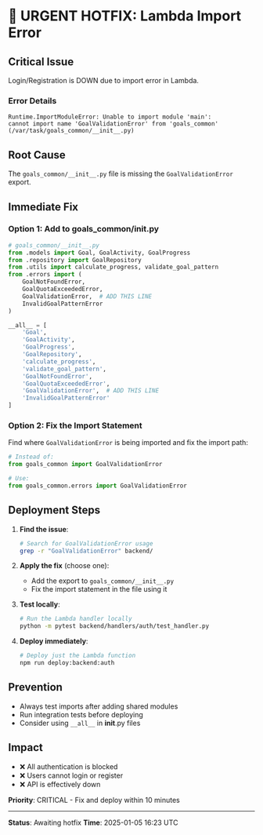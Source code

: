 # 🚨 URGENT HOTFIX: Lambda Import Error

## Critical Issue
Login/Registration is DOWN due to import error in Lambda.

### Error Details
```
Runtime.ImportModuleError: Unable to import module 'main': 
cannot import name 'GoalValidationError' from 'goals_common' 
(/var/task/goals_common/__init__.py)
```

## Root Cause
The `goals_common/__init__.py` file is missing the `GoalValidationError` export.

## Immediate Fix

### Option 1: Add to goals_common/__init__.py
```python
# goals_common/__init__.py
from .models import Goal, GoalActivity, GoalProgress
from .repository import GoalRepository
from .utils import calculate_progress, validate_goal_pattern
from .errors import (
    GoalNotFoundError, 
    GoalQuotaExceededError,
    GoalValidationError,  # ADD THIS LINE
    InvalidGoalPatternError
)

__all__ = [
    'Goal',
    'GoalActivity', 
    'GoalProgress',
    'GoalRepository',
    'calculate_progress',
    'validate_goal_pattern',
    'GoalNotFoundError',
    'GoalQuotaExceededError',
    'GoalValidationError',  # ADD THIS LINE
    'InvalidGoalPatternError'
]
```

### Option 2: Fix the Import Statement
Find where `GoalValidationError` is being imported and fix the import path:
```python
# Instead of:
from goals_common import GoalValidationError

# Use:
from goals_common.errors import GoalValidationError
```

## Deployment Steps

1. **Find the issue**:
   ```bash
   # Search for GoalValidationError usage
   grep -r "GoalValidationError" backend/
   ```

2. **Apply the fix** (choose one):
   - Add the export to `goals_common/__init__.py`
   - Fix the import statement in the file using it

3. **Test locally**:
   ```bash
   # Run the Lambda handler locally
   python -m pytest backend/handlers/auth/test_handler.py
   ```

4. **Deploy immediately**:
   ```bash
   # Deploy just the Lambda function
   npm run deploy:backend:auth
   ```

## Prevention
- Always test imports after adding shared modules
- Run integration tests before deploying
- Consider using `__all__` in __init__.py files

## Impact
- ❌ All authentication is blocked
- ❌ Users cannot login or register
- ❌ API is effectively down

**Priority**: CRITICAL - Fix and deploy within 10 minutes

---
**Status**: Awaiting hotfix
**Time**: 2025-01-05 16:23 UTC